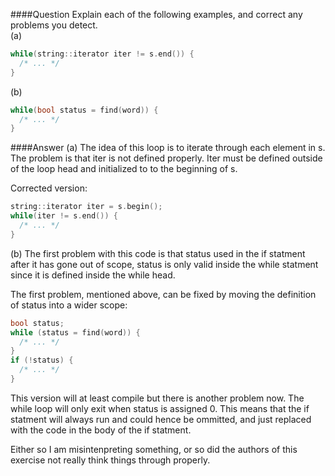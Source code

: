 ####Question
Explain each of the following examples, and correct any problems you detect.  
(a)  
```cpp
while(string::iterator iter != s.end()) {
  /* ... */
}
```
(b)
```cpp
while(bool status = find(word)) {
  /* ... */
}
```
####Answer
(a) The idea of this loop is to iterate through each element in s. The problem is that iter is not defined properly. Iter must be defined outside of the loop head and initialized to to the beginning of s.  

Corrected version:  
```cpp
string::iterator iter = s.begin();
while(iter != s.end()) {
  /* ... */
}
```
(b) The first problem with this code is that status used in the if statment after it has gone out of scope, status is only valid inside the while statment since it is defined inside the while head.  

The first problem, mentioned above, can be fixed by moving the definition of status into a wider scope:  
```cpp
bool status;
while (status = find(word)) {
  /* ... */
}
if (!status) {
  /* ... */
}
```
This version will at least compile but there is another problem now. The while loop will only exit when status is assigned 0.
This means that the if statment will always run and could hence be ommitted, and just replaced with the code in the body of the if statment.  

Either so I am misintenpreting something, or so did the authors of this exercise not really think things through properly.  
